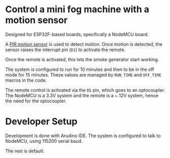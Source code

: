 # Control a mini fog machine with a motion sensor

Designed for ESP32F-based boards, specifically a NodeMCU board.

A [PIR motion sensor](https://www.adafruit.com/product/189) is used to detect
motion. Once motion is detected, the sensor raises the interrupt pin (`D1`) to
activate the remote.

Once the remote is activated, this lets the smoke generator start working.

The system is configured to run for 10 minutes and then to be in the off mode
for 15 minutes. These values are managed by `RUN_TIME` and `OFF_TIME` macros in
the code.

The remote control is activated via the `D5` pin, which goes to an optocoupler.
The NodeMCU is a 3.3V system and the remote is a ~ 12V system, hence the need
for the optocoupler.

# Developer Setup

Development is done with Arudino IDE. The system is configured to talk to
NodeMCU, using 115200 serial baud.

The rest is default.
